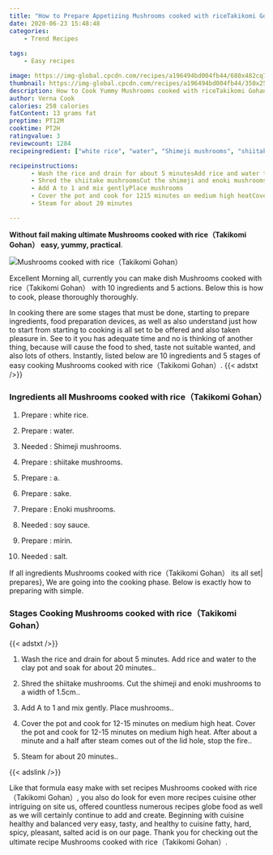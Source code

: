 ```yaml
---
title: "How to Prepare Appetizing Mushrooms cooked with riceTakikomi Gohan"
date: 2020-06-23 15:48:48
categories:
    - Trend Recipes
    
tags:
    - Easy recipes

image: https://img-global.cpcdn.com/recipes/a196494bd004fb44/680x482cq70/mushrooms-cooked-with-ricetakikomi-gohan-recipe-main-photo.jpg
thumbnail: https://img-global.cpcdn.com/recipes/a196494bd004fb44/350x250cq70/mushrooms-cooked-with-ricetakikomi-gohan-recipe-main-photo.jpg
description: How to Cook Yummy Mushrooms cooked with riceTakikomi Gohan with 10 ingredients and 5 stages of easy cooking.
author: Verna Cook
calories: 258 calories
fatContent: 13 grams fat
preptime: PT12M
cooktime: PT2H
ratingvalue: 3
reviewcount: 1284
recipeingredient: ["white rice", "water", "Shimeji mushrooms", "shiitake mushrooms", "a", "sake", "Enoki mushrooms", "soy sauce", "mirin", "salt"]

recipeinstructions: 
      - Wash the rice and drain for about 5 minutesAdd rice and water to the clay pot and soak for about 20 minutes 
      - Shred the shiitake mushroomsCut the shimeji and enoki mushrooms to a width of 15cm 
      - Add A to 1 and mix gentlyPlace mushrooms 
      - Cover the pot and cook for 1215 minutes on medium high heatCover the pot and cook for 1215 minutes on medium high heatAfter about a minute and a half after steam comes out of the lid hole stop the fire 
      - Steam for about 20 minutes

---
```




**Without fail making ultimate Mushrooms cooked with rice（Takikomi Gohan） easy, yummy, practical**. 


![Mushrooms cooked with rice（Takikomi Gohan）](https://img-global.cpcdn.com/recipes/a196494bd004fb44/680x482cq70/mushrooms-cooked-with-ricetakikomi-gohan-recipe-main-photo.jpg "Mushrooms cooked with rice（Takikomi Gohan）")




Excellent Morning all, currently you can make dish Mushrooms cooked with rice（Takikomi Gohan） with 10 ingredients and 5 actions. Below this is how to cook, please thoroughly thoroughly.

In cooking there are some stages that must be done, starting to prepare ingredients, food preparation devices, as well as also understand just how to start from starting to cooking is all set to be offered and also taken pleasure in. See to it you has adequate time and no is thinking of another thing, because will cause the food to shed, taste not suitable wanted, and also lots of others. Instantly, listed below are 10 ingredients and 5 stages of easy cooking Mushrooms cooked with rice（Takikomi Gohan）.
{{< adstxt />}}

### Ingredients all Mushrooms cooked with rice（Takikomi Gohan）


1. Prepare  : white rice.

1. Prepare  : water.

1. Needed  : Shimeji mushrooms.

1. Prepare  : shiitake mushrooms.

1. Prepare  : a.

1. Prepare  : sake.

1. Prepare  : Enoki mushrooms.

1. Needed  : soy sauce.

1. Prepare  : mirin.

1. Needed  : salt.



If all ingredients Mushrooms cooked with rice（Takikomi Gohan） its all set| prepares}, We are going into the cooking phase. Below is exactly how to preparing with simple.

### Stages Cooking Mushrooms cooked with rice（Takikomi Gohan）

{{< adstxt />}}


1. Wash the rice and drain for about 5 minutes.
Add rice and water to the clay pot and soak for about 20 minutes..



1. Shred the shiitake mushrooms.
Cut the shimeji and enoki mushrooms to a width of 1.5cm..



1. Add A to 1 and mix gently.
Place mushrooms..



1. Cover the pot and cook for 12-15 minutes on medium high heat.
Cover the pot and cook for 12-15 minutes on medium high heat.
After about a minute and a half after steam comes out of the lid hole, stop the fire..



1. Steam for about 20 minutes..





{{< adslink />}}

Like that formula easy make with set recipes Mushrooms cooked with rice（Takikomi Gohan）, you also do look for even more recipes cuisine other intriguing on site us, offered countless numerous recipes globe food as well as we will certainly continue to add and create. Beginning with cuisine healthy and balanced very easy, tasty, and healthy to cuisine fatty, hard, spicy, pleasant, salted acid is on our page. Thank you for checking out the ultimate recipe Mushrooms cooked with rice（Takikomi Gohan）.
